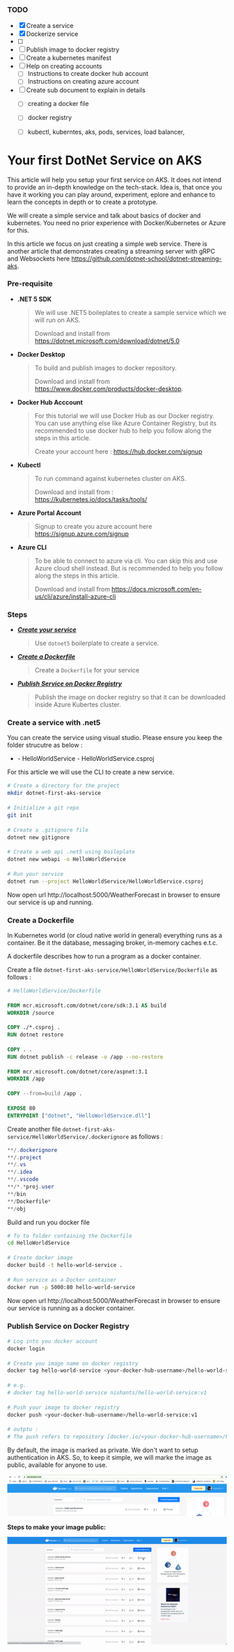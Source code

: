 ### TODO

- [x] Create a service
- [x] Dockerize service
- [ ] 
- [ ] Publish image to docker registry
- [ ] Create a kubernetes manifest
- [ ] Help on creating accounts
  - [ ] Instructions to create docker hub account
  - [ ] Instructions on creating azure account
- [ ] Create sub document to explain in details
  - [ ] creating a docker file
  - [ ] docker registry
  - [ ] kubectl, kuberntes, aks, pods, services, load balancer,



# Your first DotNet Service on AKS

This article will help you setup your first service on AKS. It does not intend to provide an in-depth knowledge on the tech-stack. Idea is, that once you have it working you can play around, experiment, eplore and enhance to learn the concepts in depth or to create a prototype.



We will create a simple service and talk about basics of docker and kubernetes. You need no prior experience with Docker/Kubernetes or Azure for this.



In this article we focus on just creating a simple web service. There is another article that demonstrates creating a streaming server with gRPC and Websockets here https://github.com/dotnet-school/dotnet-streaming-aks.



### Pre-requisite

- **.NET 5 SDK**

  > We will use .NET5 boileplates to create a sample service which we will run on AKS.
  >
  > Download and install from  https://dotnet.microsoft.com/download/dotnet/5.0

- **Docker Desktop** 

  > To build and publish images to docker repository. 
  >
  > Download and install from https://www.docker.com/products/docker-desktop.

- **Docker Hub Acccount**

  > For this tutorial we will use Docker Hub as our Docker registry. You can use anything else like Azure Container Registry, but its recommended to use docker hub to help you follow along the steps in this article.
  >
  > Create your account here : https://hub.docker.com/signup

- **Kubectl**

  > To run command against kubernetes cluster on AKS.
  >
  > Download and install from : https://kubernetes.io/docs/tasks/tools/

- **Azure Portal Account**

  > Signup to create you azure account here https://signup.azure.com/signup

- **Azure CLI**

  > To be able to connect to azure via cli. You can skip this and use Azure cloud shell instead. But is recommended to help you follow along the steps in this article.
  >
  > Download and install from https://docs.microsoft.com/en-us/cli/azure/install-azure-cli



### Steps

- [***Create your service***](#create-first-service)

  > Use `dotnet5` boilerplate to create a service. 
  
- ***[Create a Dockerfile](#run-as-docker-container)***

  > Create a `Dockerfile` for your service

- ***[Publish Service on Docker Registry](#publish-to-docker-registry )***

  > Publish the image on docker registry so that it can be downloaded inside Azure Kubertes cluster.





<a name="create-first-service"></a>

### Create a service with .net5

You can create the service using visual studio. Please ensure you keep the folder strucutre as below : 

- <repository>
  - HelloWorldService
    - HelloWorldService.csproj
    
    

For this article we will use the CLI to create a new service.

```bash
# Create a directory for the project
mkdir dotnet-first-aks-service
  
# Initialize a git repo
git init

# Create a .gitignore file
dotnet new gitignore
  
# Create a web api .net5 using boileplate
dotnet new webapi -o HelloWorldService

# Run your service 
dotnet run --project HelloWorldService/HelloWorldService.csproj
```



Now open url http://localhost:5000/WeatherForecast in browser to ensure our service is up and running.



<a name="run-as-docker-container"></a>

### Create a Dockerfile

In Kubernetes world (or cloud native world in general) everything runs as a container. Be it the database, messaging broker, in-memory caches e.t.c.

A dockerfile describes how to run a program as a docker container.

Create a file `dotnet-first-aks-service/HelloWorldService/Dockerfile` as follows : 

```dockerfile
# HelloWorldService/Dockerfile

FROM mcr.microsoft.com/dotnet/core/sdk:3.1 AS build
WORKDIR /source

COPY ./*.csproj .
RUN dotnet restore

COPY . .
RUN dotnet publish -c release -o /app --no-restore

FROM mcr.microsoft.com/dotnet/core/aspnet:3.1
WORKDIR /app

COPY --from=build /app .

EXPOSE 80  
ENTRYPOINT ["dotnet", "HelloWorldService.dll"]
```



Create another file `dotnet-first-aks-service/HelloWorldService/.dockerignore` as follows : 

```powershell
**/.dockerignore
**/.project
**/.vs
**/.idea
**/.vscode
**/*.*proj.user
**/bin
**/Dockerfile*
**/obj
```



Build and run you docker file

```bash
# To to folder containing the Dockerfile
cd HelloWorldService
 
# Create docker image
docker build -t hello-world-service .

# Run service as a Docker container
docker run -p 5000:80 hello-world-service
```

Now open url http://localhost:5000/WeatherForecast  in browser to ensure our service is running as a docker container.



<a name="publish-to-docker-registry"></a>

### Publish Service on Docker Registry

```bash
# Log into you docker account
docker login

# Create you image name on docker registry
docker tag hello-world-service <your-docker-hub-username>/hello-world-service:v1

# e.g.
# docker tag hello-world-service nishants/hello-world-service:v1

# Push your image to docker registry
docker push <your-docker-hub-username>/hello-world-service:v1

# outptu : 
# The push refers to repository [docker.io/<your-docker-hub-username>/hello-world-service]
```





<your-docker-hub-username>

By default, the image is marked as private. We don't want to setup authentication in AKS. So, to keep it simple, we will marke the image as public, available for anyone to use.

![image-20210826140351294](docs/images/docker-hub-private-repo.png)



**Steps to make your image public:** 

<img src="docs/images/make-docker-image-public.gif" alt="image-20210826140351294" style="zoom:150%;" />

